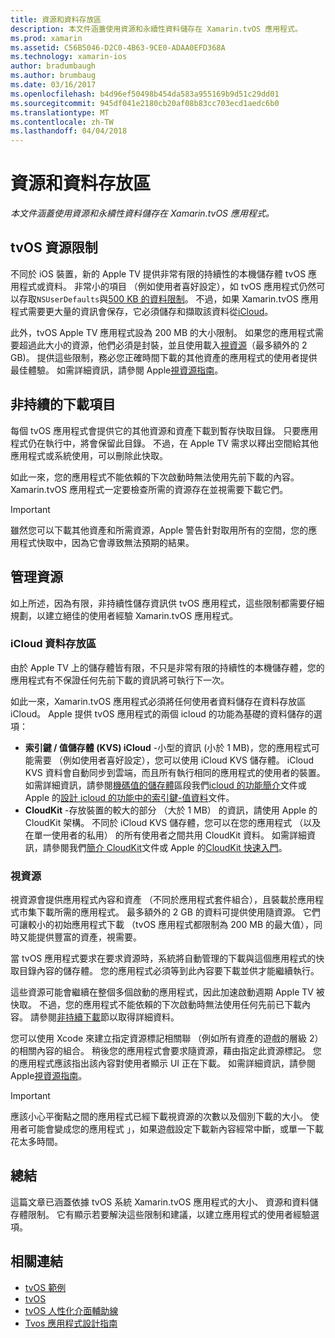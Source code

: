 ```yaml
---
title: 資源和資料存放區
description: 本文件涵蓋使用資源和永續性資料儲存在 Xamarin.tvOS 應用程式。
ms.prod: xamarin
ms.assetid: C56B5046-D2C0-4B63-9CE0-ADAA0EFD368A
ms.technology: xamarin-ios
author: bradumbaugh
ms.author: brumbaug
ms.date: 03/16/2017
ms.openlocfilehash: b4d96ef50498b454da583a955169b9d51c29dd01
ms.sourcegitcommit: 945df041e2180cb20af08b83cc703ecd1aedc6b0
ms.translationtype: MT
ms.contentlocale: zh-TW
ms.lasthandoff: 04/04/2018
---
```

# <a name="resources-and-data-storage"></a>資源和資料存放區

_本文件涵蓋使用資源和永續性資料儲存在 Xamarin.tvOS 應用程式。_

<a name="tvOS-Resource-Limitations" />

## <a name="tvos-resource-limitations"></a>tvOS 資源限制

不同於 iOS 裝置，新的 Apple TV 提供非常有限的持續性的本機儲存體 tvOS 應用程式或資料。 非常小的項目 （例如使用者喜好設定），如 tvOS 應用程式仍然可以存取`NSUserDefaults`與[500 KB 的資料限制](https://forums.developer.apple.com/message/50696#50696)。 不過，如果 Xamarin.tvOS 應用程式需要更大量的資訊會保存，它必須儲存和擷取該資料從[iCloud](#iCloud-Data-Storage)。

此外，tvOS Apple TV 應用程式設為 200 MB 的大小限制。 如果您的應用程式需要超過此大小的資源，他們必須是封裝，並且使用載入[視資源](#On-Demand-Resources)（最多額外的 2 GB)。 提供這些限制，務必您正確時間下載的其他資產的應用程式的使用者提供最佳體驗。 如需詳細資訊，請參閱 Apple[視資源指南](https://developer.apple.com/library/prerelease/tvos/documentation/FileManagement/Conceptual/On_Demand_Resources_Guide/index.html#//apple_ref/doc/uid/TP40015083)。

<a name="Non-Persistent-Downloads" />

## <a name="non-persistent-downloads"></a>非持續的下載項目

每個 tvOS 應用程式會提供它的其他資源和資產下載到暫存快取目錄。 只要應用程式仍在執行中，將會保留此目錄。 不過，在 Apple TV 需求以釋出空間給其他應用程式或系統使用，可以刪除此快取。

如此一來，您的應用程式不能依賴的下次啟動時無法使用先前下載的內容。 Xamarin.tvOS 應用程式一定要檢查所需的資源存在並視需要下載它們。

> [!IMPORTANT]
> 雖然您可以下載其他資產和所需資源，Apple 警告針對取用所有的空間，您的應用程式快取中，因為它會導致無法預期的結果。




<a name="Managing-Resources" />

## <a name="managing-resources"></a>管理資源

如上所述，因為有限，非持續性儲存資訊供 tvOS 應用程式，這些限制都需要仔細規劃，以建立絕佳的使用者經驗 Xamarin.tvOS 應用程式。

<a name="iCloud-Data-Storage" />

### <a name="icloud-data-storage"></a>iCloud 資料存放區

由於 Apple TV 上的儲存體皆有限，不只是非常有限的持續性的本機儲存體，您的應用程式有不保證任何先前下載的資訊將可執行下一次。

如此一來，Xamarin.tvOS 應用程式必須將任何使用者資料儲存在資料存放區 iCloud。 Apple 提供 tvOS 應用程式的兩個 icloud 的功能為基礎的資料儲存的選項：

- **索引鍵 / 值儲存體 (KVS) iCloud** -小型的資訊 (小於 1 MB)，您的應用程式可能需要 （例如使用者喜好設定），您可以使用 iCloud KVS 儲存體。 iCloud KVS 資料會自動同步到雲端，而且所有執行相同的應用程式的使用者的裝置。 如需詳細資訊，請參閱[機碼值的儲存體](~/ios/data-cloud/introduction-to-icloud.md)區段我們[icloud 的功能簡介](~/ios/data-cloud/introduction-to-icloud.md)文件或 Apple 的[設計 icloud 的功能中的索引鍵-值資料](https://developer.apple.com/library/prerelease/tvos/documentation/General/Conceptual/iCloudDesignGuide/Chapters/DesigningForKey-ValueDataIniCloud.html#//apple_ref/doc/uid/TP40012094-CH7)文件。
- **CloudKit** -存放裝置的較大的部分 （大於 1 MB） 的資訊，請使用 Apple 的 CloudKit 架構。 不同於 iCloud KVS 儲存體，您可以在您的應用程式 （以及在單一使用者的私用） 的所有使用者之間共用 CloudKit 資料。 如需詳細資訊，請參閱我們[簡介 CloudKit](~/ios/data-cloud/intro-to-cloudkit.md)文件或 Apple 的[CloudKit 快速入門](https://developer.apple.com/library/prerelease/tvos/documentation/DataManagement/Conceptual/CloudKitQuickStart/Introduction/Introduction.html#//apple_ref/doc/uid/TP40014987)。

<a name="On-Demand-Resources" />

### <a name="on-demand-resources"></a>視資源

視資源會提供應用程式內容和資產 （不同於應用程式套件組合），且裝載於應用程式市集下載所需的應用程式。 最多額外的 2 GB 的資料可提供使用隨資源。 它們可讓較小的初始應用程式下載 （tvOS 應用程式都限制為 200 MB 的最大值），同時又能提供豐富的資產，視需要。

當 tvOS 應用程式要求在要求資源時，系統將自動管理的下載與這個應用程式的快取目錄內容的儲存體。 您的應用程式必須等到此內容要下載並供才能繼續執行。

這些資源可能會繼續在整個多個啟動的應用程式，因此加速啟動週期 Apple TV 被快取。 不過，您的應用程式不能依賴的下次啟動時無法使用任何先前已下載內容。 請參閱[非持續下載](#Non-Persistent-Downloads)節以取得詳細資料。

您可以使用 Xcode 來建立指定資源標記相關聯 （例如所有資產的遊戲的層級 2） 的相關內容的組合。 稍後您的應用程式會要求隨資源，藉由指定此資源標記。 您的應用程式應該指出該內容對使用者顯示 UI 正在下載。 如需詳細資訊，請參閱 Apple[視資源指南](https://developer.apple.com/library/prerelease/tvos/documentation/FileManagement/Conceptual/On_Demand_Resources_Guide/index.html#//apple_ref/doc/uid/TP40015083)。

> [!IMPORTANT]
> 應該小心平衡點之間的應用程式已經下載視資源的次數以及個別下載的大小。 使用者可能會變成您的應用程式 」，如果遊戲設定下載新內容經常中斷，或單一下載花太多時間。




<a name="Summary" />

## <a name="summary"></a>總結

這篇文章已涵蓋依據 tvOS 系統 Xamarin.tvOS 應用程式的大小、 資源和資料儲存體限制。 它有顯示若要解決這些限制和建議，以建立應用程式的使用者經驗選項。



## <a name="related-links"></a>相關連結

- [tvOS 範例](https://developer.xamarin.com/samples/tvos/all/)
- [tvOS](https://developer.apple.com/tvos/)
- [tvOS 人性化介面輔助線](https://developer.apple.com/tvos/human-interface-guidelines/)
- [Tvos 應用程式設計指南](https://developer.apple.com/library/prerelease/tvos/documentation/General/Conceptual/AppleTV_PG/)
